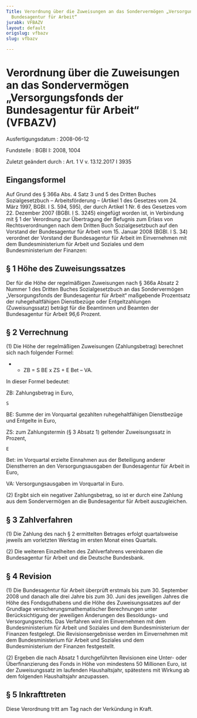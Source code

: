 ```yaml
---
Title: Verordnung über die Zuweisungen an das Sondervermögen „Versorgungsfonds der
  Bundesagentur für Arbeit“
jurabk: VFBAZV
layout: default
origslug: vfbazv
slug: vfbazv

---
```


# Verordnung über die Zuweisungen an das Sondervermögen „Versorgungsfonds der Bundesagentur für Arbeit“ (VFBAZV)

Ausfertigungsdatum
:   2008-06-12

Fundstelle
:   BGBl I: 2008, 1004

Zuletzt geändert durch
:   Art. 1 V v. 13.12.2017 I 3935


## Eingangsformel

Auf Grund des § 366a Abs. 4 Satz 3 und 5 des Dritten Buches
Sozialgesetzbuch – Arbeitsförderung – (Artikel 1 des Gesetzes vom 24.
März 1997, BGBl. I S. 594, 595), der durch Artikel 1 Nr. 6 des
Gesetzes vom 22. Dezember 2007 (BGBl. I S. 3245) eingefügt worden ist,
in Verbindung mit § 1 der Verordnung zur Übertragung der Befugnis zum
Erlass von Rechtsverordnungen nach dem Dritten Buch Sozialgesetzbuch
auf den Vorstand der Bundesagentur für Arbeit vom 15. Januar 2008
(BGBl. I S. 34) verordnet der Vorstand der Bundesagentur für Arbeit im
Einvernehmen mit dem Bundesministerium für Arbeit und Soziales und dem
Bundesministerium der Finanzen:


## § 1 Höhe des Zuweisungssatzes

Der für die Höhe der regelmäßigen Zuweisungen nach § 366a Absatz 2
Nummer 1 des Dritten Buches Sozialgesetzbuch an das Sondervermögen
„Versorgungsfonds der Bundesagentur für Arbeit“ maßgebende Prozentsatz
der ruhegehaltfähigen Dienstbezüge oder Entgeltzahlungen
(Zuweisungssatz) beträgt für die Beamtinnen und Beamten der
Bundesagentur für Arbeit 96,6 Prozent.


## § 2 Verrechnung

(1) Die Höhe der regelmäßigen Zuweisungen (Zahlungsbetrag) berechnet
sich nach folgender Formel:

*    *   ZB = S
        BE x ZS + E
        Bet – VA.



In dieser Formel bedeutet:

ZB: Zahlungsbetrag in Euro,


    S
BE: Summe der im Vorquartal gezahlten ruhegehaltfähigen Dienstbezüge und
    Entgelte in Euro,


ZS: zum Zahlungstermin (§ 3 Absatz 1) geltender Zuweisungssatz in Prozent,


    E
Bet: im Vorquartal erzielte Einnahmen aus der Beteiligung anderer
    Dienstherren an den Versorgungsausgaben der Bundesagentur für Arbeit
    in Euro,


VA: Versorgungsausgaben im Vorquartal in Euro.




(2) Ergibt sich ein negativer Zahlungsbetrag, so ist er durch eine
Zahlung aus dem Sondervermögen an die Bundesagentur für Arbeit
auszugleichen.


## § 3 Zahlverfahren

(1) Die Zahlung des nach § 2 ermittelten Betrages erfolgt
quartalsweise jeweils am vorletzten Werktag im ersten Monat eines
Quartals.

(2) Die weiteren Einzelheiten des Zahlverfahrens vereinbaren die
Bundesagentur für Arbeit und die Deutsche Bundesbank.


## § 4 Revision

(1) Die Bundesagentur für Arbeit überprüft erstmals bis zum 30.
September 2008 und danach alle drei Jahre bis zum 30. Juni des
jeweiligen Jahres die Höhe des Fondsguthabens und die Höhe des
Zuweisungssatzes auf der Grundlage versicherungsmathematischer
Berechnungen unter Berücksichtigung der jeweiligen Änderungen des
Besoldungs- und Versorgungsrechts. Das Verfahren wird im Einvernehmen
mit dem Bundesministerium für Arbeit und Soziales und dem
Bundesministerium der Finanzen festgelegt. Die Revisionsergebnisse
werden im Einvernehmen mit dem Bundesministerium für Arbeit und
Soziales und dem Bundesministerium der Finanzen festgestellt.

(2) Ergeben die nach Absatz 1 durchgeführten Revisionen eine Unter-
oder Überfinanzierung des Fonds in Höhe von mindestens 50 Millionen
Euro, ist der Zuweisungssatz im laufenden Haushaltsjahr, spätestens
mit Wirkung ab dem folgenden Haushaltsjahr anzupassen.


## § 5 Inkrafttreten

Diese Verordnung tritt am Tag nach der Verkündung in Kraft.

